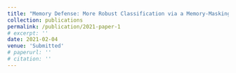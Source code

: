 ```yaml
---
title: "Memory Defense: More Robust Classification via a Memory-Masking Autoencoder"
collection: publications
permalink: /publication/2021-paper-1
# excerpt: ''
date: 2021-02-04
venue: 'Submitted'
# paperurl: ''
# citation: ''
---
```

